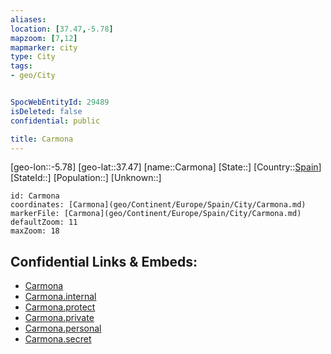 ```yaml
---
aliases: 
location: [37.47,-5.78]
mapzoom: [7,12] 
mapmarker: city 
type: City
tags:
- geo/City


SpocWebEntityId: 29489
isDeleted: false
confidential: public

title: Carmona
---
```

[geo-lon::-5.78]
[geo-lat::37.47]
[name::Carmona]
[State::]
[Country::[Spain](geo/Continent/Europe/Spain.md)]
[StateId::]
[Population::]
[Unknown::]


```leaflet
id: Carmona
coordinates: [Carmona](geo/Continent/Europe/Spain/City/Carmona.md)
markerFile: [Carmona](geo/Continent/Europe/Spain/City/Carmona.md)
defaultZoom: 11 
maxZoom: 18
```


## Confidential Links & Embeds: 
- [Carmona](../../../../../../_public/geo/Continent/Europe/Spain/City/Carmona.md) 
- [Carmona.internal](../../../../../../_internal/geo/Continent/Europe/Spain/City/Carmona.internal.md) 
- [Carmona.protect](../../../../../../_protect/geo/Continent/Europe/Spain/City/Carmona.protect.md) 
- [Carmona.private](../../../../../../_private/geo/Continent/Europe/Spain/City/Carmona.private.md) 
- [Carmona.personal](../../../../../../_personal/geo/Continent/Europe/Spain/City/Carmona.personal.md) 
- [Carmona.secret](../../../../../../_secret/geo/Continent/Europe/Spain/City/Carmona.secret.md) 
